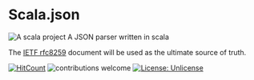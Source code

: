 # Scala.json
![A scala project](https://i.imgur.com/vBOMoBu.png)
A JSON parser written in scala

The [IETF rfc8259](https://tools.ietf.org/html/rfc7159) document will be used as
the ultimate source of truth.


[![HitCount](http://hits.dwyl.io/sguzman/Scala.json.svg)](http://hits.dwyl.io/sguzman/Scala.json)
![contributions welcome](https://img.shields.io/badge/contributions-welcome-brightgreen.svg?style=flat)
[![License: Unlicense](https://img.shields.io/badge/license-Unlicense-blue.svg)](http://unlicense.org/)